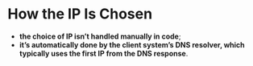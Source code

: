 # How the IP Is Chosen

- **the choice of IP isn’t handled manually in code**;
- **it’s automatically done by the client system’s DNS resolver, which typically uses the first IP from the DNS response**.

